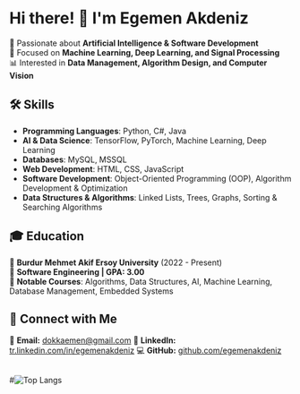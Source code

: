 # Hi there! 👋 I'm Egemen Akdeniz

🚀 Passionate about **Artificial Intelligence & Software Development**  
🎯 Focused on **Machine Learning, Deep Learning, and Signal Processing**  
📊 Interested in **Data Management, Algorithm Design, and Computer Vision**  

## 🛠 Skills  
- **Programming Languages**: Python, C#, Java  
- **AI & Data Science**: TensorFlow, PyTorch, Machine Learning, Deep Learning  
- **Databases**: MySQL, MSSQL  
- **Web Development**: HTML, CSS, JavaScript  
- **Software Development**: Object-Oriented Programming (OOP), Algorithm Development & Optimization  
- **Data Structures & Algorithms**: Linked Lists, Trees, Graphs, Sorting & Searching Algorithms  

## 🎓 Education  
📍 **Burdur Mehmet Akif Ersoy University** (2022 - Present)  
📍 **Software Engineering | GPA: 3.00**  
📍 **Notable Courses**: Algorithms, Data Structures, AI, Machine Learning, Database Management, Embedded Systems  

## 🔗 Connect with Me  
📩 **Email:** dokkaemen@gmail.com
🔗 **LinkedIn:** [tr.linkedin.com/in/egemenakdeniz](https://tr.linkedin.com/in/egemenakdeniz)
💻 **GitHub:** [github.com/egemenakdeniz](https://github.com/egemenakdeniz)
##
#![Top Langs](https://github-readme-stats.vercel.app/api/top-langs/?username=KULLANICI_ADIN&layout=pie)

<!--
**Dokkaemen/Dokkaemen** is a ✨ _special_ ✨ repository because its `README.md` (this file) appears on your GitHub profile.

Here are some ideas to get you started:

- 🔭 I’m currently working on ...
- 🌱 I’m currently learning ...
- 👯 I’m looking to collaborate on ...
- 🤔 I’m looking for help with ...
- 💬 Ask me about ...
- 📫 How to reach me: ...
- 😄 Pronouns: ...
- ⚡ Fun fact: ...
-->
